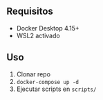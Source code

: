 ## Requisitos
- Docker Desktop 4.15+
- WSL2 activado

## Uso
1. Clonar repo
2. `docker-compose up -d`
3. Ejecutar scripts en `scripts/`